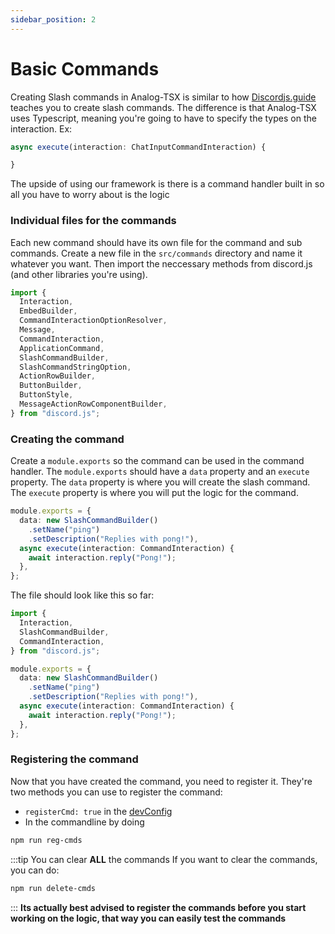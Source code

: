 ```yaml
---
sidebar_position: 2
---
```


# Basic Commands

Creating Slash commands in Analog-TSX is similar to how [Discordjs.guide](https://discordjs.guide/creating-your-bot/slash-commands.html#individual-command-files) teaches you to create slash commands. 
The difference is that Analog-TSX uses Typescript, meaning you're going to have to specify the types on the interaction.
Ex:
```ts title="/analog-tsx/apps/bot/src/commands/findPlayer.ts"
async execute(interaction: ChatInputCommandInteraction) {

}
```
The upside of using our framework is there is a command handler built in so all you have to worry about is the logic

### Individual files for the commands
Each new command should have its own file for the command and sub commands. Create a new file in the `src/commands` directory and name it whatever you want. Then import the neccessary methods from discord.js (and other libraries you're using).

```ts title="/analog-tsx/apps/bot/src/commands/ping.ts"
import {
  Interaction,
  EmbedBuilder,
  CommandInteractionOptionResolver,
  Message,
  CommandInteraction,
  ApplicationCommand,
  SlashCommandBuilder,
  SlashCommandStringOption,
  ActionRowBuilder,
  ButtonBuilder,
  ButtonStyle,
  MessageActionRowComponentBuilder,
} from "discord.js";
```

### Creating the command
Create a `module.exports` so the command can be used in the command handler. The `module.exports` should have a `data` property and an `execute` property. The `data` property is where you will create the slash command. The `execute` property is where you will put the logic for the command.

```ts title="/analog-tsx/apps/bot/src/commands/ping.ts"
module.exports = {
  data: new SlashCommandBuilder()
    .setName("ping")
    .setDescription("Replies with pong!"),
  async execute(interaction: CommandInteraction) {
    await interaction.reply("Pong!");
  },
};
```

The file should look like this so far:
```ts title="/analog-tsx/apps/bot/src/commands/ping.ts"
import {
  Interaction,
  SlashCommandBuilder,
  CommandInteraction,
} from "discord.js";

module.exports = {
  data: new SlashCommandBuilder()
    .setName("ping")
    .setDescription("Replies with pong!"),
  async execute(interaction: CommandInteraction) {
    await interaction.reply("Pong!");
  },
};
```

### Registering the command
Now that you have created the command, you need to register it. They're two methods you can use to register the command:

- `registerCmd: true` in the [devConfig](./intro#developer-config)
- In the commandline by doing
```bash title="/analog-tsx/apps/bot"
npm run reg-cmds
```

:::tip You can clear __ALL__ the commands
If you want to clear the commands, you can do:
```bash title="/analog-tsx/apps/bot"
npm run delete-cmds
```
:::
**__Its actually best advised to register the commands before you start working on the logic, that way you can easily test the commands__**